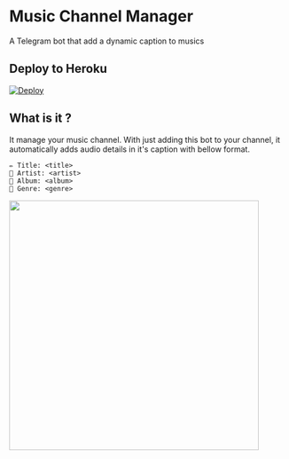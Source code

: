 # Music Channel Manager

A Telegram bot that add a dynamic caption to musics 


## Deploy to Heroku

[![Deploy](https://www.herokucdn.com/deploy/button.svg)](https://heroku.com/deploy?template=https://github.com/Kolgeli/MusicChannelManager)



## What is it ? 
It manage your music channel. With just adding this bot to your channel, it automatically adds audio details in it's caption with bellow format.
```
✏️ Title: <title>
👤 Artist: <artist>
💽 Album: <album>
🎼 Genre: <genre>
```

<img src="https://github.com/Kolgeli/MusicChannelManager/blob/main/demo.png" width="450" />
